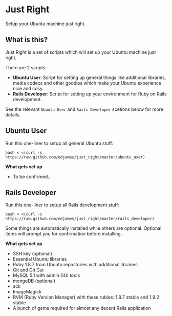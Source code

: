 Just Right
==========
Setup your Ubuntu machine just right.

What is this?
-------------
Just Right is a set of scripts which will set up your Ubuntu machine just right. 

There are 2 scripts:

* **Ubuntu User**: Script for setting up general things like additional libraries, media codecs and other goodies which make your Ubuntu experience nice and cosy.
* **Rails Developer**: Script for setting up your environment for Ruby on Rails development.

See the relevant `Ubuntu User` and `Rails Developer` scetions below for more details.

Ubuntu User
-----------
Run this one-liner to setup all general Ubuntu stuff:

    bash < <(curl -s https://raw.github.com/edjames/just_right/master/ubuntu_user)

**What gets set up**

* To be confirmed...

Rails Developer
---------------
Run this one-liner to setup all Rails development stuff:

    bash < <(curl -s https://raw.github.com/edjames/just_right/master/rails_developer)

Some things are automatically installed while others are optional. Optional items will prompt you for confirmation before installing.

**What gets set up**

* SSH key (optional)
* Essential Ubuntu libraries
* Ruby 1.8.7 from Ubuntu repostories with additional libraries
* Git and Git Gui
* MySQL 5.1 with admin GUI tools
* mongoDB (optional)
* ack
* ImageMagick
* RVM (Ruby Version Manager) with these rubies: 1.8.7 stable and 1.9.2 stable
* A bunch of gems required for almost any decent Rails application
